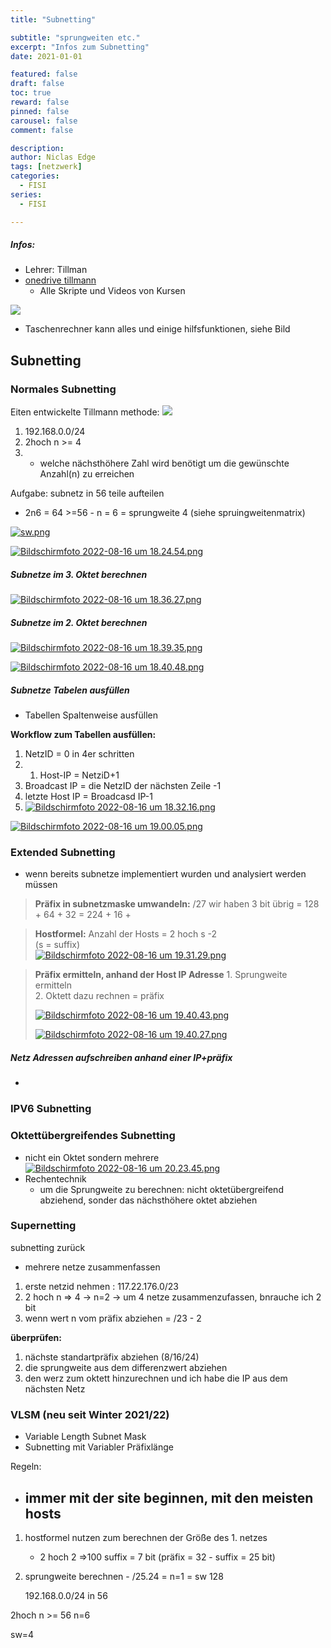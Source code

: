 ```yaml
---
title: "Subnetting"

subtitle: "sprungweiten etc."
excerpt: "Infos zum Subnetting"
date: 2021-01-01

featured: false
draft: false
toc: true
reward: false
pinned: false
carousel: false
comment: false

description:
author: Niclas Edge
tags: [netzwerk]
categories:
  - FISI
series:
  - FISI

---
```


##### Infos:

- Lehrer: Tillman
- [onedrive tillmann](https://tinyurl.com/compudocs)
  - Alle Skripte und Videos von Kursen

[![](image-1660664620239-43-35.png)](image-1660664620239-43-35.png)

- Taschenrechner kann alles und einige hilfsfunktionen, siehe Bild

## Subnetting

### Normales Subnetting

Eiten entwickelte Tillmann methode: [![](image-1660665911892-05-05.png)](image-1660665911892-05-05.png)

1. 192.168.0.0/24
2. 2hoch n >= 4
3. - welche nächsthöhere Zahl wird benötigt um die gewünschte Anzahl(n) zu erreichen

Aufgabe: subnetz in 56 teile aufteilen

- 2n6 = 64 >=56 - n = 6 = sprungweite 4 (siehe spruingweitenmatrix)

[![sw.png](sw.png)](sw.png)

[![Bildschirmfoto 2022-08-16 um 18.24.54.png](bildschirmfoto-2022-08-16-um-18-24-54.png)](bildschirmfoto-2022-08-16-um-18-24-54.png)

##### Subnetze im 3. Oktet berechnen

[![Bildschirmfoto 2022-08-16 um 18.36.27.png](bildschirmfoto-2022-08-16-um-18-36-27.png)](bildschirmfoto-2022-08-16-um-18-36-27.png)

##### Subnetze im 2. Oktet berechnen

[![Bildschirmfoto 2022-08-16 um 18.39.35.png](bildschirmfoto-2022-08-16-um-18-39-35.png)](bildschirmfoto-2022-08-16-um-18-39-35.png)

[![Bildschirmfoto 2022-08-16 um 18.40.48.png](bildschirmfoto-2022-08-16-um-18-40-48.png)](bildschirmfoto-2022-08-16-um-18-40-48.png)

##### Subnetze Tabelen ausfüllen

- Tabellen Spaltenweise ausfüllen

**Workflow zum Tabellen ausfüllen:**

1. NetzID = 0 in 4er schritten
2. 1. Host-IP = NetziD+1
3. Broadcast IP = die NetzID der nächsten Zeile -1
4. letzte Host IP = Broadcasd IP-1
5. [![Bildschirmfoto 2022-08-16 um 18.32.16.png](bildschirmfoto-2022-08-16-um-18-32-16.png)](bildschirmfoto-2022-08-16-um-18-32-16.png)

[![Bildschirmfoto 2022-08-16 um 19.00.05.png](bildschirmfoto-2022-08-16-um-19-00-05.png)](bildschirmfoto-2022-08-16-um-19-00-05.png)

### Extended Subnetting

- wenn bereits subnetze implementiert wurden und analysiert werden müssen

> **Präfix in subnetzmaske umwandeln:** /27 wir haben 3 bit übrig = 128 + 64 + 32 = 224 + 16 +

> **Hostformel:** Anzahl der Hosts = 2 hoch s -2  
> (s = suffix)  
> [![Bildschirmfoto 2022-08-16 um 19.31.29.png](bildschirmfoto-2022-08-16-um-19-31-29.png)](bildschirmfoto-2022-08-16-um-19-31-29.png)

> **Präfix ermitteln, anhand der Host IP Adresse** 1. Sprungweite ermitteln  
> 2\. Oktett dazu rechnen = präfix
>
> [![Bildschirmfoto 2022-08-16 um 19.40.43.png](bildschirmfoto-2022-08-16-um-19-40-43.png)](bildschirmfoto-2022-08-16-um-19-40-43.png)
>
> [![Bildschirmfoto 2022-08-16 um 19.40.27.png](bildschirmfoto-2022-08-16-um-19-40-27.png)](bildschirmfoto-2022-08-16-um-19-40-27.png)

##### Netz Adressen aufschreiben anhand einer IP+präfix

-

### IPV6 Subnetting

### Oktettübergreifendes Subnetting

- nicht ein Oktet sondern mehrere [![Bildschirmfoto 2022-08-16 um 20.23.45.png](bildschirmfoto-2022-08-16-um-20-23-45.png)](bildschirmfoto-2022-08-16-um-20-23-45.png)
- Rechentechnik
  - um die Sprungweite zu berechnen: nicht oktetübergreifend abziehend, sonder das nächsthöhere oktet abziehen

### Supernetting

subnetting zurück

- mehrere netze zusammenfassen

1. erste netzid nehmen : 117.22.176.0/23
2. 2 hoch n => 4 -> n=2 -> um 4 netze zusammenzufassen, bnrauche ich 2 bit
3. wenn wert n vom präfix abziehen = /23 - 2

**überprüfen:**

1. nächste standartpräfix abziehen (8/16/24)
2. die sprungweite aus dem differenzwert abziehen
3. den werz zum oktett hinzurechnen und ich habe die IP aus dem nächsten Netz

### VLSM (neu seit Winter 2021/22)

- Variable Length Subnet Mask
- Subnetting mit Variabler Präfixlänge

Regeln:

- ## immer mit der site beginnen, mit den meisten hosts

1. hostformel nutzen zum berechnen der Größe des 1. netzes
   - 2 hoch 2 =>100 suffix = 7 bit (präfix = 32 - suffix = 25 bit)
2. sprungweite berechnen - /25.24 = n=1 = sw 128

   192.168.0.0/24 in 56

2hoch n >= 56 n=6

sw=4
